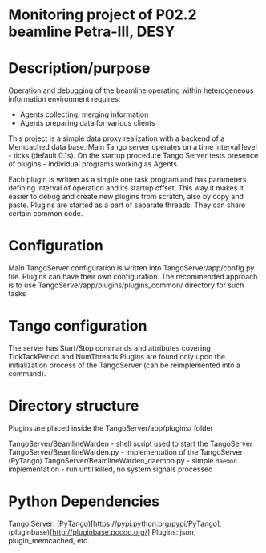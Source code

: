 # Monitoring project of P02.2 beamline Petra-III, DESY

# Description/purpose
Operation and debugging of the beamline operating within heterogeneous information environment requires:
- Agents collecting, merging information
- Agents preparing data for various clients

This project is a simple data proxy realization with a backend of a Memcached data base.
Main Tango server operates on a time interval level - ticks (default 0.1s).
On the startup procedure Tango Server tests presence of plugins - individual programs working as Agents.

Each plugin is written as a simple one task program and has parameters defining interval of operation and its startup offset.
This way it makes it easier to debug and create new plugins from scratch, also by copy and paste.
Plugins are started as a part of separate threads. They can share certain common code.

# Configuration
Main TangoServer configuration is written into TangoServer/app/config.py file.
Plugins can have their own configuration. The recommended approach is to use TangoServer/app/plugins/plugins_common/ directory for such tasks

# Tango configuration
The server has Start/Stop commands and attributes covering TickTackPeriod and NumThreads
Plugins are found only upon the initialization process of the TangoServer (can be reimplemented into a command).

# Directory structure
Plugins are placed inside the TangoServer/app/plugins/ folder

TangoServer/BeamlineWarden - shell script used to start the TangoServer
TangoServer/BeamlineWarden.py - implementation of the TangoServer (PyTango)
TangoServer/BeamlineWarden_daemon.py - simple `daemon` implementation - run until killed, no system signals processed

# Python Dependencies
Tango Server: (PyTango)[https://pypi.python.org/pypi/PyTango], (pluginbase)[http://pluginbase.pocoo.org/]
Plugins: json, plugin_memcached, etc.


